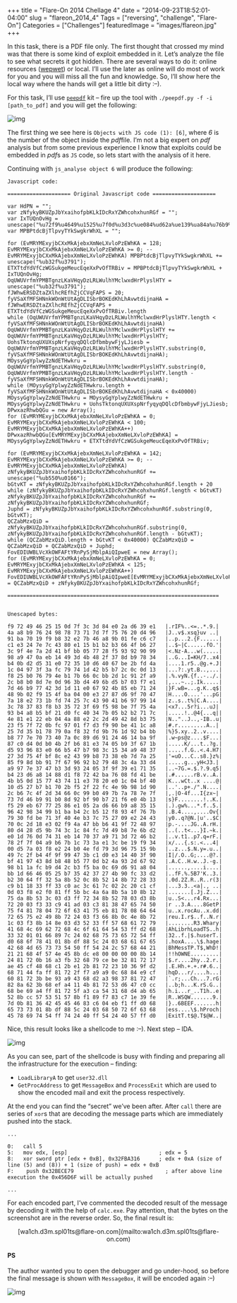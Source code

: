 +++
title = "Flare-On 2014 Chellage 4"
date = "2014-09-23T18:52:01-04:00"
slug = "flareon_2014_4"
Tags = ["reversing", "challenge", "Flare-On"]
Categories = ["Challenges"]
featuredImage = "images/flareon.jpg"
+++

In this task, there is a PDF file only. The first thought that crossed my mind was that there is some kind of exploit embedded in it. Let’s analyze the file to see what secrets it got hidden. There are several ways to do it: online resources ([wepwet](http://wepawet.iseclab.org/)) or local. I’ll use the later as online will do most of work for you and you will miss all the fun and knowledge. So, I’ll show here the local way where the hands will get a little bit dirty :–).

For this task, I’ll use [`peepdf`](http://eternal-todo.com/tools/peepdf-pdf-analysis-tool) kit – fire up the tool with `./peepdf.py -f -i [path_to_pdf]` and you will get the following:

![img](/images/flare_ch4_pdf.png)

The first thing we see here is `Objects with JS code (1): [6]`, where *6* is the number of the object inside the *pdf*file. I’m not a big expert on *pdf* analysis but from some previous experience I know that exploits could be embedded in *pdf*s as `JS` code, so lets start with the analysis of it here.

Continuing with `js_analyse object 6` will produce the following:

```
Javascript code:

==================== Original Javascript code ====================

var HdPN = "";
var zNfykyBKUZpJbYxaihofpbKLkIDcRxYZWhcohxhunRGf = "";
var IxTUQnOvHg = unescape("%u72f9%u4649%u1525%u7f0d%u3d3c%ue084%ud62a%ue139%ua84a%u76b9%u9824%u7378%u7d71%u757f%u2076%u96d4%uba91%u1970%ub8f9%ue232%u467b%u9ba8%ufe01%uc7c6%ue3c1%u7e24%u437c%ue180%ub115%ub3b2%u4f66%u27b6%u9f3c%u7a4e%u412d%ubbbf%u7705%uf528%u9293%u9990%ua998%u0a47%u14eb%u3d49%u484b%u372f%ub98d%u3478%u0bb4%ud5d2%ue031%u3572%ud610%u6740%u2bbe%u4afd%u041c%u3f97%ufc3a%u7479%u421d%ub7b5%u0c2c%u130d%u25f8%u76b0%u4e79%u7bb1%u0c66%u2dbb%u911c%ua92f%ub82c%u8db0%u0d7e%u3b96%u49d4%ud56b%u03b7%ue1f7%u467d%u77b9%u3d42%u111d%u67e0%u4b92%ueb85%u2471%u9b48%uf902%u4f15%u04ba%ue300%u8727%u9fd6%u4770%u187a%u73e2%ufd1b%u2574%u437c%u4190%u97b6%u1499%u783c%u8337%ub3f8%u7235%u693f%u98f5%u7fbe%u4a75%ub493%ub5a8%u21bf%ufcd0%u3440%u057b%ub2b2%u7c71%u814e%u22e1%u04eb%u884a%u2ce2%u492d%u8d42%u75b3%uf523%u727f%ufc0b%u0197%ud3f7%u90f9%u41be%ua81c%u7d25%ub135%u7978%uf80a%ufd32%u769b%u921d%ubbb4%u77b8%u707e%u4073%u0c7a%ud689%u2491%u1446%u9fba%uc087%u0dd4%u4bb0%ub62f%ue381%u0574%u3fb9%u1b67%u93d5%u8396%u66e0%u47b5%u98b7%u153c%ua934%u3748%u3d27%u4f75%u8cbf%u43e2%ub899%u3873%u7deb%u257a%uf985%ubb8d%u7f91%u9667%ub292%u4879%u4a3c%ud433%u97a9%u377e%ub347%u933d%u0524%u9f3f%ue139%u3571%u23b4%ua8d6%u8814%uf8d1%u4272%u76ba%ufd08%ube41%ub54b%u150d%u4377%u1174%u78e3%ue020%u041c%u40bf%ud510%ub727%u70b1%uf52b%u222f%u4efc%u989b%u901d%ub62c%u4f7c%u342d%u0c66%ub099%u7b49%u787a%u7f7e%u7d73%ub946%ub091%u928d%u90bf%u21b7%ue0f6%u134b%u29f5%u67eb%u2577%ue186%u2a05%u66d6%ua8b9%u1535%u4296%u3498%ub199%ub4ba%ub52c%uf812%u4f93%u7b76%u3079%ubefd%u3f71%u4e40%u7cb3%u2775%ue209%u4324%u0c70%u182d%u02e3%u4af9%ubb47%u41b6%u729f%u9748%ud480%ud528%u749b%u1c3c%ufc84%u497d%u7eb8%ud26b%u1de0%u0d76%u3174%u14eb%u3770%u71a9%u723d%ub246%u2f78%u047f%ub6a9%u1c7b%u3a73%u3ce1%u19be%u34f9%ud500%u037a%ue2f8%ub024%ufd4e%u3d79%u7596%u9b15%u7c49%ub42f%u9f4f%u4799%uc13b%ue3d0%u4014%u903f%u41bf%u4397%ub88d%ub548%u0d77%u4ab2%u2d93%u9267%ub198%ufc1a%ud4b9%ub32c%ubaf5%u690c%u91d6%u04a8%u1dbb%u4666%u2505%u35b7%u3742%u4b27%ufc90%ud233%u30b2%uff64%u5a32%u528b%u8b0c%u1452%u728b%u3328%ub1c9%u3318%u33ff%uacc0%u613c%u027c%u202c%ucfc1%u030d%ue2f8%u81f0%u5bff%u4abc%u8b6a%u105a%u128b%uda75%u538b%u033c%uffd3%u3472%u528b%u0378%u8bd3%u2072%uf303%uc933%uad41%uc303%u3881%u6547%u5074%uf475%u7881%u7204%u636f%u7541%u81eb%u0878%u6464%u6572%ue275%u8b49%u2472%uf303%u8b66%u4e0c%u728b%u031c%u8bf3%u8e14%ud303%u3352%u57ff%u6168%u7972%u6841%u694c%u7262%u4c68%u616f%u5464%uff53%u68d2%u3233%u0101%u8966%u247c%u6802%u7375%u7265%uff54%u68d0%u786f%u0141%udf8b%u5c88%u0324%u6168%u6567%u6842%u654d%u7373%u5054%u54ff%u2c24%u6857%u2144%u2121%u4f68%u4e57%u8b45%ue8dc%u0000%u0000%u148b%u8124%u0b72%ua316%u32fb%u7968%ubece%u8132%u1772%u45ae%u48cf%uc168%ue12b%u812b%u2372%u3610%ud29f%u7168%ufa44%u81ff%u2f72%ua9f7%u0ca9%u8468%ucfe9%u8160%u3b72%u93be%u43a9%ud268%u98a3%u8137%u4772%u8a82%u3b62%uef68%u11a4%u814b%u5372%u47d6%uccc0%ube68%ua469%u81ff%u5f72%ucaa3%u3154%ud468%u65ab%u8b52%u57cc%u5153%u8b57%u89f1%u83f7%u1ec7%ufe39%u0b7d%u3681%u4542%u4645%uc683%ueb04%ufff1%u68d0%u7365%u0173%udf8b%u5c88%u0324%u5068%u6f72%u6863%u7845%u7469%uff54%u2474%uff40%u2454%u5740%ud0ff");
var MPBPtdcBjTlpvyTYkSwgkrWhXL = "";

for (EvMRYMExyjbCXxMkAjebxXmNeLXvloPzEWhKA = 128; EvMRYMExyjbCXxMkAjebxXmNeLXvloPzEWhKA >= 0; --EvMRYMExyjbCXxMkAjebxXmNeLXvloPzEWhKA) MPBPtdcBjTlpvyTYkSwgkrWhXL += unescape("%ub32f%u3791");
ETXTtdYdVfCzWGSukgeMeucEqeXxPvOfTRBiv = MPBPtdcBjTlpvyTYkSwgkrWhXL + IxTUQnOvHg;
OqUWUVrfmYPMBTgnzLKaVHqyDzLRLWulhYMclwxdHrPlyslHTY = unescape("%ub32f%u3791");
fJWhwERSDZtaZXlhcREfhZjCCVqFAPS = 20;
fyVSaXfMFSHNnkWOnWtUtAgDLISbrBOKEdKhLhAvwtdijnaHA = fJWhwERSDZtaZXlhcREfhZjCCVqFAPS + ETXTtdYdVfCzWGSukgeMeucEqeXxPvOfTRBiv.length
while (OqUWUVrfmYPMBTgnzLKaVHqyDzLRLWulhYMclwxdHrPlyslHTY.length < fyVSaXfMFSHNnkWOnWtUtAgDLISbrBOKEdKhLhAvwtdijnaHA) OqUWUVrfmYPMBTgnzLKaVHqyDzLRLWulhYMclwxdHrPlyslHTY += OqUWUVrfmYPMBTgnzLKaVHqyDzLRLWulhYMclwxdHrPlyslHTY;
UohsTktonqUXUXspNrfyqyqDQlcDfbmbywFjyLJiesb = OqUWUVrfmYPMBTgnzLKaVHqyDzLRLWulhYMclwxdHrPlyslHTY.substring(0, fyVSaXfMFSHNnkWOnWtUtAgDLISbrBOKEdKhLhAvwtdijnaHA);
MOysyGgYplwyZzNdETHwkru = OqUWUVrfmYPMBTgnzLKaVHqyDzLRLWulhYMclwxdHrPlyslHTY.substring(0, OqUWUVrfmYPMBTgnzLKaVHqyDzLRLWulhYMclwxdHrPlyslHTY.length - fyVSaXfMFSHNnkWOnWtUtAgDLISbrBOKEdKhLhAvwtdijnaHA);
while (MOysyGgYplwyZzNdETHwkru.length + fyVSaXfMFSHNnkWOnWtUtAgDLISbrBOKEdKhLhAvwtdijnaHA < 0x40000) MOysyGgYplwyZzNdETHwkru = MOysyGgYplwyZzNdETHwkru + MOysyGgYplwyZzNdETHwkru + UohsTktonqUXUXspNrfyqyqDQlcDfbmbywFjyLJiesb;
DPwxazRhwbQGu = new Array();
for (EvMRYMExyjbCXxMkAjebxXmNeLXvloPzEWhKA = 0; EvMRYMExyjbCXxMkAjebxXmNeLXvloPzEWhKA < 100; EvMRYMExyjbCXxMkAjebxXmNeLXvloPzEWhKA++) DPwxazRhwbQGu[EvMRYMExyjbCXxMkAjebxXmNeLXvloPzEWhKA] = MOysyGgYplwyZzNdETHwkru + ETXTtdYdVfCzWGSukgeMeucEqeXxPvOfTRBiv;

for (EvMRYMExyjbCXxMkAjebxXmNeLXvloPzEWhKA = 142; EvMRYMExyjbCXxMkAjebxXmNeLXvloPzEWhKA >= 0; --EvMRYMExyjbCXxMkAjebxXmNeLXvloPzEWhKA) zNfykyBKUZpJbYxaihofpbKLkIDcRxYZWhcohxhunRGf += unescape("%ub550%u0166");
bGtvKT = zNfykyBKUZpJbYxaihofpbKLkIDcRxYZWhcohxhunRGf.length + 20
while (zNfykyBKUZpJbYxaihofpbKLkIDcRxYZWhcohxhunRGf.length < bGtvKT) zNfykyBKUZpJbYxaihofpbKLkIDcRxYZWhcohxhunRGf += zNfykyBKUZpJbYxaihofpbKLkIDcRxYZWhcohxhunRGf;
Juphd = zNfykyBKUZpJbYxaihofpbKLkIDcRxYZWhcohxhunRGf.substring(0, bGtvKT);
QCZabMzxQiD = zNfykyBKUZpJbYxaihofpbKLkIDcRxYZWhcohxhunRGf.substring(0, zNfykyBKUZpJbYxaihofpbKLkIDcRxYZWhcohxhunRGf.length - bGtvKT);
while (QCZabMzxQiD.length + bGtvKT < 0x40000) QCZabMzxQiD = QCZabMzxQiD + QCZabMzxQiD + Juphd;
FovEDIUWBLVcXkOWFAFtYRnPySjMblpAiQIpweE = new Array();
for (EvMRYMExyjbCXxMkAjebxXmNeLXvloPzEWhKA = 0; EvMRYMExyjbCXxMkAjebxXmNeLXvloPzEWhKA < 125; EvMRYMExyjbCXxMkAjebxXmNeLXvloPzEWhKA++) FovEDIUWBLVcXkOWFAFtYRnPySjMblpAiQIpweE[EvMRYMExyjbCXxMkAjebxXmNeLXvloPzEWhKA] = QCZabMzxQiD + zNfykyBKUZpJbYxaihofpbKLkIDcRxYZWhcohxhunRGf;

===================================================================


Unescaped bytes:

f9 72 49 46 25 15 0d 7f 3c 3d 84 e0 2a d6 39 e1   |.rIF%..<=..*.9.|
4a a8 b9 76 24 98 78 73 71 7d 7f 75 76 20 d4 96   |J..v$.xsq}uv ..|
91 ba 70 19 f9 b8 32 e2 7b 46 a8 9b 01 fe c6 c7   |..p...2.{F......|
c1 e3 24 7e 7c 43 80 e1 15 b1 b2 b3 66 4f b6 27   |..$~|C......fO.'|
3c 9f 4e 7a 2d 41 bf bb 05 77 28 f5 93 92 90 99   |<.Nz-A...w(.....|
98 a9 47 0a eb 14 49 3d 4b 48 2f 37 8d b9 78 34   |..G...I=KH/7..x4|
b4 0b d2 d5 31 e0 72 35 10 d6 40 67 be 2b fd 4a   |....1.r5..@g.+.J|
1c 04 97 3f 3a fc 79 74 1d 42 b5 b7 2c 0c 0d 13   |...?:.yt.B..,...|
f8 25 b0 76 79 4e b1 7b 66 0c bb 2d 1c 91 2f a9   |.%.vyN.{f..-../.|
2c b8 b0 8d 7e 0d 96 3b d4 49 6b d5 b7 03 f7 e1   |,...~..;.Ik.....|
7d 46 b9 77 42 3d 1d 11 e0 67 92 4b 85 eb 71 24   |}F.wB=...g.K..q$|
48 9b 02 f9 15 4f ba 04 00 e3 27 87 d6 9f 70 47   |H....O....'...pG|
7a 18 e2 73 1b fd 74 25 7c 43 90 41 b6 97 99 14   |z..s..t%|C.A....|
3c 78 37 83 f8 b3 35 72 3f 69 f5 98 be 7f 75 4a   |<x7...5r?i...uJ|
93 b4 a8 b5 bf 21 d0 fc 40 34 7b 05 b2 b2 71 7c   |.....!..@4{...q||
4e 81 e1 22 eb 04 4a 88 e2 2c 2d 49 42 8d b3 75   |N.."..J..,-IB..u|
23 f5 7f 72 0b fc 97 01 f7 d3 f9 90 be 41 1c a8   |#.r.........A..|
25 7d 35 b1 78 79 0a f8 32 fd 9b 76 1d 92 b4 bb   |%}5.xy..2..v....|
b8 77 7e 70 73 40 7a 0c 89 d6 91 24 46 14 ba 9f   |.w~ps@z....$F...|
87 c0 d4 0d b0 4b 2f b6 81 e3 74 05 b9 3f 67 1b   |.....K/...t..?g.|
d5 93 96 83 e0 66 b5 47 b7 98 3c 15 34 a9 48 37   |.....f.G..<.4.H7|
27 3d 75 4f bf 8c e2 43 99 b8 73 38 eb 7d 7a 25   |'=uO...C..s8.}z%|
85 f9 8d bb 91 7f 67 96 92 b2 79 48 3c 4a 33 d4   |.....g...yH<J3.|
a9 97 7e 37 47 b3 3d 93 24 05 3f 9f 39 e1 71 35   |..~7G.=.$.?.9.q5|
b4 23 d6 a8 14 88 d1 f8 72 42 ba 76 08 fd 41 be   |.#......rB.v..A.|
4b b5 0d 15 77 43 74 11 e3 78 20 e0 1c 04 bf 40   |K...wCt..x ....@|
10 d5 27 b7 b1 70 2b f5 2f 22 fc 4e 9b 98 1d 90   |..'..p+./".N....|
2c b6 7c 4f 2d 34 66 0c 99 b0 49 7b 7a 78 7e 7f   |,.|O-4f...I{zx~|
73 7d 46 b9 91 b0 8d 92 bf 90 b7 21 f6 e0 4b 13   |s}F........!..K.|
f5 29 eb 67 77 25 86 e1 05 2a d6 66 b9 a8 35 15   |.).gw%...*.f..5.|
96 42 98 34 99 b1 ba b4 2c b5 12 f8 93 4f 76 7b   |.B.4....,....Ov{|
79 30 fd be 71 3f 40 4e b3 7c 75 27 09 e2 24 43   |y0..q?@N.|u'..$C|
70 0c 2d 18 e3 02 f9 4a 47 bb b6 41 9f 72 48 97   |p.-....JG..A.rH.|
80 d4 28 d5 9b 74 3c 1c 84 fc 7d 49 b8 7e 6b d2   |..(..t<...}I.~k.|
e0 1d 76 0d 74 31 eb 14 70 37 a9 71 3d 72 46 b2   |..v.t1..p7.q=rF.|
78 2f 7f 04 a9 b6 7b 1c 73 3a e1 3c be 19 f9 34   |x/...{.s:.<...4|
00 d5 7a 03 f8 e2 24 b0 4e fd 79 3d 96 75 15 9b   |..z...$.N.y=.u..|
49 7c 2f b4 4f 9f 99 47 3b c1 d0 e3 14 40 3f 90   |I|/.O..G;....@?.|
bf 41 97 43 8d b8 48 b5 77 0d b2 4a 93 2d 67 92   |.A.C..H.w..J.-g.|
98 b1 1a fc b9 d4 2c b3 f5 ba 0c 69 d6 91 a8 04   |......,....i....|
bb 1d 66 46 05 25 b7 35 42 37 27 4b 90 fc 33 d2   |..fF.%.5B7'K..3.|
b2 30 64 ff 32 5a 8b 52 0c 8b 52 14 8b 72 28 33   |.0d.2Z.R..R..r(3|
c9 b1 18 33 ff 33 c0 ac 3c 61 7c 02 2c 20 c1 cf   |...3.3..<a|., ..|
0d 03 f8 e2 f0 81 ff 5b bc 4a 6a 8b 5a 10 8b 12   |.......[.Jj.Z...|
75 da 8b 53 3c 03 d3 ff 72 34 8b 52 78 03 d3 8b   |u..S<...r4.Rx...|
72 20 03 f3 33 c9 41 ad 03 c3 81 38 47 65 74 50   |r ..3.A....8GetP|
75 f4 81 78 04 72 6f 63 41 75 eb 81 78 08 64 64   |u..x.rocAu..x.dd|
72 65 75 e2 49 8b 72 24 03 f3 66 8b 0c 4e 8b 72   |reu.I.r$..f..N.r|
1c 03 f3 8b 14 8e 03 d3 52 33 ff 57 68 61 72 79   |........R3.Whary|
41 68 4c 69 62 72 68 4c 6f 61 64 54 53 ff d2 68   |AhLibrhLoadTS..h|
33 32 01 01 66 89 7c 24 02 68 75 73 65 72 54 ff   |32..f.|$.huserT.|
d0 68 6f 78 41 01 8b df 88 5c 24 03 68 61 67 65   |.hoxA....\$.hage|
42 68 4d 65 73 73 54 50 ff 54 24 2c 57 68 44 21   |BhMessTP.T$,WhD!|
21 21 68 4f 57 4e 45 8b dc e8 00 00 00 00 8b 14   |!!hOWNE.........|
24 81 72 0b 16 a3 fb 32 68 79 ce be 32 81 72 17   |$.r....2hy..2.r.|
ae 45 cf 48 68 c1 2b e1 2b 81 72 23 10 36 9f d2   |.E.Hh.+.+.r#.6..|
68 71 44 fa ff 81 72 2f f7 a9 a9 0c 68 84 e9 cf   |hqD...r/....h...|
60 81 72 3b be 93 a9 43 68 d2 a3 98 37 81 72 47   |`.r;...Ch...7.rG|
82 8a 62 3b 68 ef a4 11 4b 81 72 53 d6 47 c0 cc   |..b;h...K.rS.G..|
68 be 69 a4 ff 81 72 5f a3 ca 54 31 68 d4 ab 65   |h.i...r_..T1h..e|
52 8b cc 57 53 51 57 8b f1 89 f7 83 c7 1e 39 fe   |R..WSQW.......9.|
7d 0b 81 36 42 45 45 46 83 c6 04 eb f1 ff d0 68   |}..6BEEF.......h|
65 73 73 01 8b df 88 5c 24 03 68 50 72 6f 63 68   |ess....\$.hProch|
45 78 69 74 54 ff 74 24 40 ff 54 24 40 57 ff d0   |ExitT.t$@.T$@W..|
```

Nice, this result looks like a shellcode to me :–). Next step – IDA.

![img](/images/flare_ch4_shell.png)

As you can see, part of the shellcode is busy with finding and preparing all the infrastructure for the execution – finding:

- `LoadLibraryA` to get `user32.dll`
- `GetProcAddress` to get `MessageBox` and `ProcessExit` which are used to show the encoded mail and exit the process respectively.

At the end you can find the “secret” we’ve been after. After `call` there are series of `xor`s that are decoding the message parts which are immediately pushed into the stack.

```
...

0:   call 5
5:   mov edx, [esp]                             ; edx = 5
8:   xor sword ptr [edx + 0xB], 0x32FBA316      ; edx + 0xA (size of line (5) and (8)) + 1 (size of push) = edx + 0xB
F:    push 0x32BECE79                             ; after above line execution the 0x456D6F will be actually pushed

...
```

For each encoded part, I’ve commented the decoded result of the message by decoding it with the help of `calc.exe`. Pay attention, that the bytes on the screenshot are in the reverse order. So, the final result is:

<center>[wa1ch.d3m.spl01ts@flare-on.com](mailto:wa1ch.d3m.spl01ts@flare-on.com)</center>

#### PS

The author wanted you to open the debugger and go under-hood, so before the final message is shown with `MessageBox`, it will be encoded again :–)

![img](/images/flare_ch4_ps.png)
